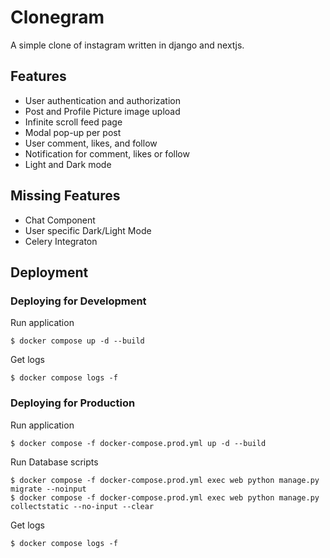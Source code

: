# Clonegram
A simple clone of instagram written in django and nextjs.

## Features
* User authentication and authorization
* Post and Profile Picture image upload
* Infinite scroll feed page
* Modal pop-up per post
* User comment, likes, and follow
* Notification for comment, likes or follow
* Light and Dark mode

## Missing Features
* Chat Component
* User specific Dark/Light Mode
* Celery Integraton

## Deployment
### Deploying for Development
Run application
```
$ docker compose up -d --build
```

Get logs
```
$ docker compose logs -f
```
### Deploying for Production
Run application
```
$ docker compose -f docker-compose.prod.yml up -d --build
```

Run Database scripts
```
$ docker compose -f docker-compose.prod.yml exec web python manage.py migrate --noinput
$ docker compose -f docker-compose.prod.yml exec web python manage.py collectstatic --no-input --clear
```

Get logs
```
$ docker compose logs -f
```
